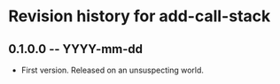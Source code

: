 # Revision history for add-call-stack

## 0.1.0.0 -- YYYY-mm-dd

* First version. Released on an unsuspecting world.
